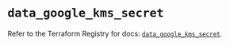 # `data_google_kms_secret`

Refer to the Terraform Registry for docs: [`data_google_kms_secret`](https://registry.terraform.io/providers/hashicorp/google/6.21.0/docs/data-sources/kms_secret).
